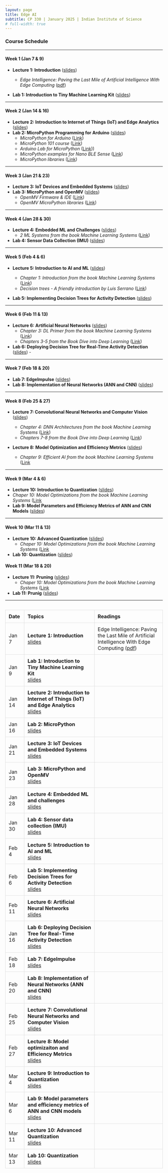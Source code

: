 ```yaml
---
layout: page
title: Edge AI
subtitle: CP 330 | January 2025 | Indian Institute of Science
# full-width: true
---
```


### Course Schedule
---

#### Week 1 (Jan 7 & 9)
- **Lecture 1: Introduction** ([slides](/contents/lectures/Lec01-Introduction.pdf))  
  - *Edge Intelligence: Paving the Last Mile of Artificial Intelligence With Edge Computing* ([pdf](https://ieeexplore.ieee.org/document/8736011))  
  
- **Lab 1: Introduction to Tiny Machine Learning Kit** ([slides](/contents/labs/Lab02-TinyMLKit/))  
  
---

#### Week 2 (Jan 14 & 16)
- **Lecture 2: Introduction to Internet of Things (IoT) and Edge Analytics** ([slides](/contents/lectures/Lec02-IoT.pdf))  
- **Lab 2: MicroPython Programming for Arduino** ([slides](/contents/labs/Lab02-MicroPython/))  
  - *MicroPython for Arduino* ([Link](https://docs.arduino.cc/micropython))
  - *MicroPython 101 course* ([Link](https://docs.arduino.cc/micropython/micropython-course/course/introduction-arduino/))
  - *Arduino Lab for MicroPython* ([Link](https://labs.arduino.cc/en/labs/micropython)))
  - *MicroPython examples for Nano BLE Sense* ([Link](https://docs.arduino.cc/micropython/board-examples/nano-ble-sense/))
  - *MicroPython libraries* ([Link](https://docs.micropython.org/en/latest/library/index.html)) 

---

#### Week 3 (Jan 21 & 23)
- **Lecture 3: IoT Devices and Embedded Systems** ([slides](/contents/lectures/Lec03-IoT-Devices.pdf))    
- **Lab 3: MicroPython and OpenMV** ([slides](/contents/labs/Lab03-OpenMV/))  
    - *OpenMV Firmware & IDE* ([Link](https://openmv.io/pages/download))
    - *OpenMV MicroPython libraries* ([Link](https://docs.openmv.io/library/index.html))
 
---

#### Week 4 (Jan 28 & 30)
- **Lecture 4: Embedded ML and Challenges** ([slides](/contents/lectures/Lec04-EmbeddedML.pdf))  
    - *2  ML Systems from the book Machine Learning Systems* ([Link](https://mlsysbook.ai/contents/core/ml_systems/ml_systems.html))
- **Lab 4: Sensor Data Collection (IMU)** ([slides](/contents/labs/Lab04-DataCollection/))

---

#### Week 5 (Feb 4 & 6)

- **Lecture 5: Introduction to AI and ML** ([slides](/contents/lectures/Lec05-AI.pdf))  
  - *Chapter 1: Introduction from the book Machine Learning Systems* ([Link](https://mlsysbook.ai//contents/core/introduction/introduction.html))
  - *Decision trees - A friendly introduction by Luis Serrano* ([Link](https://mlsysbook.ai//contents/core/introduction/introduction.html))
  
- **Lab 5: Implementing Decision Trees for Activity Detection** ([slides](/contents/labs/Lab05-DecisionTree/))  

---

#### Week 6 (Feb 11 & 13)

- **Lecture 6: Artificial Neural Networks** ([slides](/contents/lectures/Lec06-NeuralNetworks.pdf))  
  - *Chapter 3: DL Primer from the book Machine Learning Systems* ([Link](https://mlsysbook.ai//contents/core/dl_primer/dl_primer.html))
  - *Chapters 3-5 from the Book Dive into Deep Learning* ([Link](https://mlsysbook.ai//contents/core/dl_primer/dl_primer.html)) 
- **Lab 6: Deploying Decision Tree for Real-Time Activity Detection** ([slides](/contents/labs/Lab06-DecisionTreeDeployment/))   - 

---

#### Week 7 (Feb 18 & 20)

- **Lab 7: EdgeImpulse** ([slides](/contents/labs/Lab07-EdgeImpulse/))  
- **Lab 8: Implementation of Neural Networks (ANN and CNN)** ([slides](/contents/labs/Lab08-ANN/))   

---

#### Week 8 (Feb 25 & 27)
- **Lecture 7: Convolutional Neural Networks and Computer Vision** ([slides](/contents/lectures/Lec08-CNN.pdf))
  - *Chapter 4: DNN Architectures from the book Machine Learning Systems* ([Link](https://mlsysbook.ai/contents/core/dnn_architectures/dnn_architectures.html))
  - *Chapters 7-8 from the Book Dive into Deep Learning* ([Link](https://d2l.ai/chapter_convolutional-neural-networks/index.html)) 
  
- **Lecture 8: Model Optimization and Efficiency Metrics** ([slides](/contents/lectures/Lec08-EfficiencyMetrcis.pdf))  
  - *Chapter 9: Efficient AI from the book Machine Learning Systems* ([Link](https://mlsysbook.ai/contents/core/efficient_ai/efficient_ai.html)

---

#### Week 9 (Mar 4 & 6)
- **Lecture 10: Introduction to Quantization** ([slides](/contents/lectures/Lec09-Quantization1.pdf))
- *Chaper 10: Model Optimizations from the book Machine Learning Systems* ([Link](https://mlsysbook.ai/contents/core/optimizations/optimizations.html)  
- **Lab 9: Model Parameters and Efficiency Metrics of ANN and CNN Models** ([slides](/contents/labs/Lab09-EfficiencyMetrics/))
  
---

#### Week 10 (Mar 11 & 13)
- **Lecture 10: Advanced Quantization** ([slides](/contents/lectures/Lec10-Quantization2.pdf))
  - *Chaper 10: Model Optimizations from the book Machine Learning Systems* ([Link](https://mlsysbook.ai/contents/core/optimizations/optimizations.html)
- **Lab 10: Quantization** ([slides](/contents/labs/Lab10-Quantization/))
  

#### Week 11 (Mar 18 & 20)
- **Lecture 11: Pruning** ([slides](/contents/lectures/Lec11-Pruning.pdf))
  - *Chaper 10: Model Optimizations from the book Machine Learning Systems* ([Link](https://mlsysbook.ai/contents/core/optimizations/optimizations.html)
- **Lab 11: Prunig** ([slides](/contents/labs/Lab11-Pruning/))
 ---    
 
<div style="display: flex; justify-content: center;">
    <table style="border-collapse: collapse; width: 100%; text-align: left;">
        <tr>
            <th style="border: 1px solid #ddd; padding: 10px;">Date</th>
            <th style="border: 1px solid #ddd; padding: 10px;">Topics</th>
            <th style="border: 1px solid #ddd; padding: 10px;">Readings</th>            
        </tr>
        <!---->
        <!-- Week 1 -->
        <tr>
            <td style="border: 1px solid #ddd; padding: 10px;"> Jan 7 </td>
            <td style="border: 1px solid #ddd; padding: 10px;">
                <b>Lecture 1: Introduction</b> <br>
                <a href="/contents/lectures/Lec01-introduction.pdf">slides</a>                
            </td>
            <td style="border: 1px solid #ddd; padding: 10px;">                
                Edge Intelligence: Paving the Last Mile of Artificial Intelligence With Edge Computing (<a href="https://ieeexplore.ieee.org/document/8736011" target="_blank">pdf</a>)
            </td>
        </tr>        
        <tr>
            <td style="border: 1px solid #ddd; padding: 10px;"> Jan 9</td>
            <td style="border: 1px solid #ddd; padding: 10px;">
                <b>Lab 1: Introduction to Tiny Machine Learning Kit</b> <br>
                <a href="/contents/labs/Lab01-TinyMLKit/">slides</a>                
            </td>
            <td style="border: 1px solid #ddd; padding: 10px;">                
            </td>
        </tr>          
        <!-- Week 2 -->
        <tr>
            <td style="border: 1px solid #ddd; padding: 10px;"> Jan 14 </td>
            <td style="border: 1px solid #ddd; padding: 10px;">
                <b>Lecture 2: Introduction to Internet of Things (IoT) and Edge Analytics</b> <br>
                <a href="/contents/lectures/Lec02-IoT.pdf">slides</a>                
            </td>
            <td style="border: 1px solid #ddd; padding: 10px;">                
            </td>
        </tr>        
        <tr>
            <td style="border: 1px solid #ddd; padding: 10px;"> Jan 16</td>
            <td style="border: 1px solid #ddd; padding: 10px;">
                <b>Lab 2: MicroPython</b> <br>
                <a href="/contents/labs/Lab02-TinyMLKit/">slides</a>
            </td>
            <td style="border: 1px solid #ddd; padding: 10px;">                
            </td>
        </tr>         
        <!---->
        <!-- Week 3 -->
        <tr>
            <td style="border: 1px solid #ddd; padding: 10px;"> Jan 21 </td>
            <td style="border: 1px solid #ddd; padding: 10px;">
                <b>Lecture 3: IoT Devices and Embedded Systems</b> <br>
                <a href="/contents/lectures/Lec03-IoT-Devices.pdf">slides</a>                
            </td>
            <td style="border: 1px solid #ddd; padding: 10px;">                
            </td>
        </tr>        
        <tr>
            <td style="border: 1px solid #ddd; padding: 10px;"> Jan 23</td>
            <td style="border: 1px solid #ddd; padding: 10px;">
                <b>Lab 3: MicroPython and OpenMV</b> <br>
                <a href="/contents/labs/Lab03-OpenMV/">slides</a>
            </td>
            <td style="border: 1px solid #ddd; padding: 10px;">                
            </td>
        </tr> 
        <!---->
        <!-- Week 4 -->
        <tr>
            <td style="border: 1px solid #ddd; padding: 10px;"> Jan 28 </td>
            <td style="border: 1px solid #ddd; padding: 10px;">
                <b>Lecture 4: Embedded ML and challenges</b> <br>
                <a href="/contents/lectures/Lec04-EmbeddedML.pdf">slides</a>                
            </td>
            <td style="border: 1px solid #ddd; padding: 10px;">                
            </td>
        </tr>        
        <tr>
            <td style="border: 1px solid #ddd; padding: 10px;"> Jan 30</td>
            <td style="border: 1px solid #ddd; padding: 10px;">
                <b>Lab 4: Sensor data collection (IMU)</b> <br>
                <a href="/contents/labs/Lab04-DataCollection/">slides</a>
            </td>
            <td style="border: 1px solid #ddd; padding: 10px;">                
            </td>
        </tr>      
        <!---->
        <!-- Week 5 -->
        <tr>
            <td style="border: 1px solid #ddd; padding: 10px;"> Feb 4 </td>
            <td style="border: 1px solid #ddd; padding: 10px;">
                <b>Lecture 5: Introduction to AI and ML</b> <br>
                <a href="/contents/lectures/Lec05-AI.pdf">slides</a>                
            </td>
            <td style="border: 1px solid #ddd; padding: 10px;">                
            </td>
        </tr>        
        <tr>
            <td style="border: 1px solid #ddd; padding: 10px;"> Feb 6</td>
            <td style="border: 1px solid #ddd; padding: 10px;">
                <b>Lab 5: Implementing Decision Trees for Activity Detection</b> <br>
                <a href="/contents/labs/Lab05-DecisionTree/">slides</a>
            </td>
            <td style="border: 1px solid #ddd; padding: 10px;">                
            </td>
        </tr>
        <!---->
        <!-- Week 6 -->
        <tr>
            <td style="border: 1px solid #ddd; padding: 10px;"> Feb 11 </td>
            <td style="border: 1px solid #ddd; padding: 10px;">
                <b>Lecture 6: Artificial Neural Networks</b> <br>
                <a href="/contents/lectures/Lec06-NeuralNetworks.pdf">slides</a>                
            </td>
            <td style="border: 1px solid #ddd; padding: 10px;">                
            </td>
        </tr>        
        <tr>
            <td style="border: 1px solid #ddd; padding: 10px;"> Jan 16</td>
            <td style="border: 1px solid #ddd; padding: 10px;">
                <b>Lab 6: Deploying Decision Tree for Real-Time Activity Detection</b> <br>
                <a href="/contents/labs/Lab06-DecisionTreeDeployment/">slides</a>
            </td>
            <td style="border: 1px solid #ddd; padding: 10px;">                
            </td>
        </tr>      
        <!---->
        <!-- Week 7 -->
        <tr>
            <td style="border: 1px solid #ddd; padding: 10px;"> Feb 18 </td>
            <td style="border: 1px solid #ddd; padding: 10px;">
                <b>Lab 7: EdgeImpulse</b> <br>
                <a href="/contents/labs/Lab07-EdgeImpulse/">slides</a>
            </td>
            <td style="border: 1px solid #ddd; padding: 10px;">                
            </td>
        </tr>        
        <tr>
            <td style="border: 1px solid #ddd; padding: 10px;"> Feb 20 </td>
            <td style="border: 1px solid #ddd; padding: 10px;">
                <b>Lab 8: Implementation of Neural Networks (ANN and CNN)</b> <br>
                <a href="/contents/labs/Lab08-ANN/">slides</a>
            </td>
            <td style="border: 1px solid #ddd; padding: 10px;">                
            </td>
        </tr>      
        <!---->
        <!-- Week 8 -->
        <tr>
            <td style="border: 1px solid #ddd; padding: 10px;"> Feb 25 </td>
            <td style="border: 1px solid #ddd; padding: 10px;">
                <b>Lecture 7: Convolutional Neural Networks and Computer Vision</b> <br>
                <a href="/contents/lectures/Lec08-CNN.pdf">slides</a>                
            </td>
            <td style="border: 1px solid #ddd; padding: 10px;">                
            </td>
        </tr>        
        <tr>
            <td style="border: 1px solid #ddd; padding: 10px;"> Feb 27</td>
            <td style="border: 1px solid #ddd; padding: 10px;">
                <b>Lecture 8: Model optimizaiton and Efficiency Metrics</b> <br>
                <a href="/contents/lectures/Lec08-EfficiencyMetrcis.pdf">slides</a>                                
            </td>
            <td style="border: 1px solid #ddd; padding: 10px;">                
            </td>
        </tr>      
        <!---->
        <!-- Week 9 -->
        <tr>
            <td style="border: 1px solid #ddd; padding: 10px;"> Mar 4 </td>
            <td style="border: 1px solid #ddd; padding: 10px;">
                <b>Lecture 9: Introduction to Quantization </b> <br>
                <a href="/contents/lectures/Lec09-Quantization1.pdf">slides</a>                
            </td>
            <td style="border: 1px solid #ddd; padding: 10px;">                
            </td>
        </tr>        
        <tr>
            <td style="border: 1px solid #ddd; padding: 10px;"> Mar 6</td>
            <td style="border: 1px solid #ddd; padding: 10px;">
                <b>Lab 9: Model parameters and efficiency metrics of ANN and CNN models</b> <br>
                <a href="/contents/labs/Lab09-EfficiencyMetrics/">slides</a>
            </td>
            <td style="border: 1px solid #ddd; padding: 10px;">                
            </td>
        </tr>      
        <!---->
        <!-- Week 10 -->
        <tr>
            <td style="border: 1px solid #ddd; padding: 10px;"> Mar 11 </td>
            <td style="border: 1px solid #ddd; padding: 10px;">
                <b>Lecture 10: Advanced Quantization </b> <br>
                <a href="/contents/lectures/Lec10-Quantization2.pdf">slides</a>                
            </td>
            <td style="border: 1px solid #ddd; padding: 10px;">                
            </td>
        </tr>        
        <tr>
            <td style="border: 1px solid #ddd; padding: 10px;"> Mar 13</td>
            <td style="border: 1px solid #ddd; padding: 10px;">
                <b>Lab 10: Quantization</b> <br>
                <a href="/contents/labs/Lab10-Quantization/">slides</a>
            </td>
            <td style="border: 1px solid #ddd; padding: 10px;">                
            </td>
        </tr>        
    </table>
</div>
